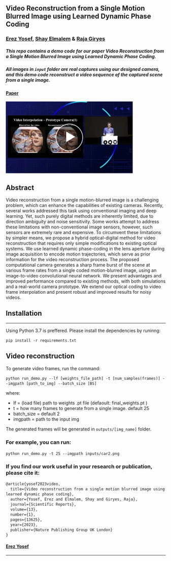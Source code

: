   
## Video Reconstruction from a Single Motion Blurred Image using Learned Dynamic Phase Coding  
### [Erez Yosef](https://erezyosef.github.io/), [Shay Elmalem](https://scholar.google.com/citations?user=4N4ToIkAAAAJ&hl=en) & [Raja Giryes](https://www.giryes.sites.tau.ac.il/)

##### This repo contains a demo code for our paper _Video Reconstruction from a Single Motion Blurred Image using Learned Dynamic Phase Coding_.

##### All images in `input` folder are real captures using our designed camera, and this demo code reconstruct a video sequence of the captured scene from a single image.

#### [Paper](https://www.nature.com/articles/s41598-023-40297-0)  

<a href="http://www.youtube.com/watch?feature=player_embedded&v=rYS9pnGXjBU
" target="_blank"><img src="video_cover.jpg" 
alt="Watch the video" width="400" /></a>

## Abstract    
Video reconstruction from a single motion-blurred image is a challenging problem, which can enhance the capabilities of existing cameras. Recently, several works addressed this task using conventional imaging and deep learning. Yet, such purely digital methods are inherently limited, due to direction ambiguity and noise sensitivity. Some works attempt to address these limitations with non-conventional image sensors, however, such sensors are extremely rare and expensive. To circumvent these limitations by simpler means, we propose a hybrid optical-digital method for video reconstruction that requires only simple modifications to existing optical systems. We use learned dynamic phase-coding in the lens aperture during image acquisition to encode motion trajectories, which serve as prior information for the video reconstruction process. The proposed computational camera generates a sharp frame burst of the scene at various frame rates from a single coded motion-blurred image, using an image-to-video convolutional neural network. We present advantages and improved performance compared to existing methods, with both simulations and a real-world camera prototype. We extend our optical coding to video frame interpolation and present robust and improved results for noisy videos.  


## Installation  
-------------  
Using Python 3.7 is preffered.
Please install the dependencies by runinng:
```  
pip install -r requirements.txt  
```  
  
## Video reconstruction  
  
To generate video frames, run the command:  
```
python run_demo.py --lf [weights_file_path] -t [num_samples(frames)] --imgpath [path_to_img] --batch_size [BS]
```
where: 

- lf = (load file) path to weights .pt file (defaoult: final_weights.pt )  
- t = how many frames to generate from a single image. default 25  
- batch_size = default 2  
- imgpath = path to the input img
  
The generated frames will be generated in `outputs/[img_name]` folder.
### For example, you can run:  
```python run_demo.py -t 25 --imgpath inputs/car2.png```

### If you find our work useful in your research or publication, please cite it:


```
@article{yosef2023video,
  title={Video reconstruction from a single motion blurred image using learned dynamic phase coding},
  author={Yosef, Erez and Elmalem, Shay and Giryes, Raja},
  journal={Scientific Reports},
  volume={13},
  number={1},
  pages={13625},
  year={2023},
  publisher={Nature Publishing Group UK London}
}
```

#### [Erez Yosef](https://erezyosef.github.io/)
------
